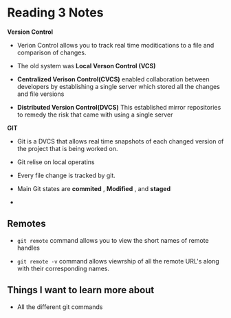 # Reading 3 Notes 

**Version Control** 

* Verion Control allows you to track real time moditications to a file and comparison of changes. 
    
* The old system was **Local Verson Control (VCS)**

* **Centralized Verison Control(CVCS)** enabled collaboration between developers by establishing a single server which stored all the changes and file versions

* **Distributed Version Control(DVCS)** This established mirror repositories to remedy the risk that came with using a single server

**GIT** 

* Git is a DVCS that allows real time snapshots of each changed version of the project that is being worked on. 

* Git relise on local operatins

* Every file change is tracked by git. 

* Main Git states are **commited** , **Modified** , and **staged** 

* 

## Remotes

* `git remote` command allows you to view the short names of remote handles

* `git remote -v` command allows viewrship of all the remote URL's along with their corresponding names.   

## Things I want to learn more about

* All the different git commands

